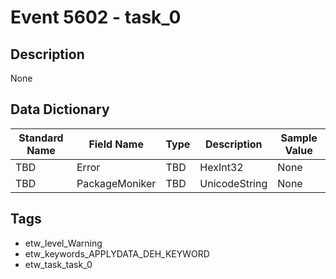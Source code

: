# Event 5602 - task_0

## Description
None

## Data Dictionary
|Standard Name|Field Name|Type|Description|Sample Value|
|---|---|---|---|---|
|TBD|Error|TBD|HexInt32|None|None|
|TBD|PackageMoniker|TBD|UnicodeString|None|None|

## Tags
* etw_level_Warning
* etw_keywords_APPLYDATA_DEH_KEYWORD
* etw_task_task_0